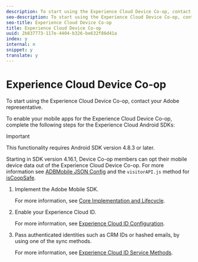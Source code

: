 ```yaml
---
description: To start using the Experience Cloud Device Co-op, contact your Adobe representative.
seo-description: To start using the Experience Cloud Device Co-op, contact your Adobe representative.
seo-title: Experience Cloud Device Co-op
title: Experience Cloud Device Co-op
uuid: 2b837773-117e-4404-b326-be632f86d41a
index: y
internal: n
snippet: y
translate: y
---
```


# Experience Cloud Device Co-op

To start using the Experience Cloud Device Co-op, contact your Adobe representative.

To enable your mobile apps for the Experience Cloud Device Co-op, complete the following steps for the Experience Cloud Android SDKs:

>[!IMPORTANT]
>
>This functionality requires Android SDK version 4.8.3 or later.

Starting in SDK version 4.16.1, Device Co-op members can opt their mobile device data out of the Experience Cloud Device Co-op. For more information see [ADBMobile JSON Config](../configuration/json_config/json_config.md#concept_0F700EEE71F94B44A0E4000E6C2DA7FB) and the `visitorAPI.js` method for [isCoopSafe](https://marketing.adobe.com/resources/help/en_US/mcvid/mcvid-coopsafe.html). 

1. Implement the Adobe Mobile SDK.

   For more information, see [Core Implementation and Lifecycle](../getting_started/dev_qs.md#concept_13176B6E37F547D6935E37125F457972).
1. Enable your Experience Cloud ID.

   For more information, see [Experience Cloud ID Configuration](../c_marketing_cloud/mcvid.md#concept_B623676073854D3DAE724082E22ED91A).
1. Pass authenticated identities such as CRM IDs or hashed emails, by using one of the sync methods.

   For more information, see [Experience Cloud ID Service Methods](../c_marketing_cloud/mc_methods.md#concept_EFA674A8220D44E0AC8B2005EDA2E9C6). 
